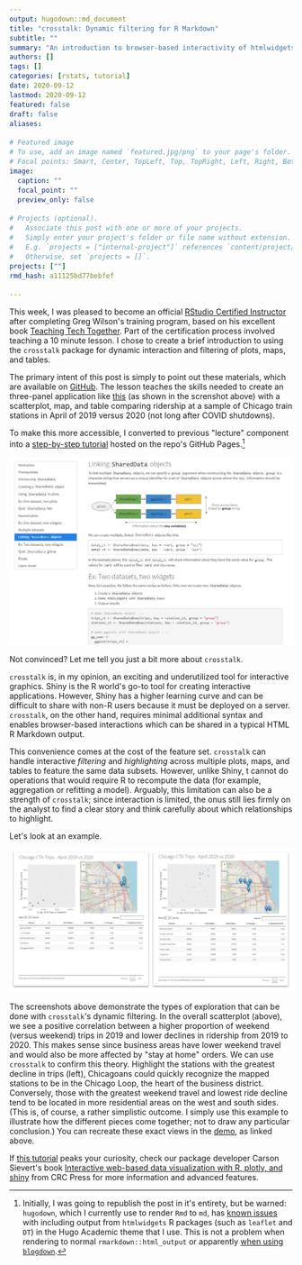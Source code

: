 ```yaml
---
output: hugodown::md_document
title: "crosstalk: Dynamic filtering for R Markdown"
subtitle: ""
summary: "An introduction to browser-based interactivity of htmlwidgets -- no Shiny server required!"
authors: []
tags: []
categories: [rstats, tutorial]
date: 2020-09-12
lastmod: 2020-09-12
featured: false
draft: false
aliases:

# Featured image
# To use, add an image named `featured.jpg/png` to your page's folder.
# Focal points: Smart, Center, TopLeft, Top, TopRight, Left, Right, BottomLeft, Bottom, BottomRight.
image:
  caption: ""
  focal_point: ""
  preview_only: false

# Projects (optional).
#   Associate this post with one or more of your projects.
#   Simply enter your project's folder or file name without extension.
#   E.g. `projects = ["internal-project"]` references `content/project/deep-learning/index.md`.
#   Otherwise, set `projects = []`.
projects: [""]
rmd_hash: a11125bd77bebfef

---
```


This week, I was pleased to become an official [RStudio Certified Instructor](https://education.rstudio.com/trainers) after completing Greg Wilson's training program, based on his excellent book [Teaching Tech Together](http://teachtogether.tech/). Part of the certification process involved teaching a 10 minute lesson. I chose to create a brief introduction to using the `crosstalk` package for dynamic interaction and filtering of plots, maps, and tables.

The primary intent of this post is simply to point out these materials, which are available on [GitHub](https://github.com/emilyriederer/demo-crosstalk). The lesson teaches the skills needed to create an three-panel application like [this](https://emilyriederer.github.io/demo-crosstalk/analysis/demo.html) (as shown in the screnshot above) with a scatterplot, map, and table comparing ridership at a sample of Chicago train stations in April of 2019 versus 2020 (not long after COVID shutdowns).

To make this more accessible, I converted to previous "lecture" component into a [step-by-step tutorial](https://emilyriederer.github.io/demo-crosstalk/tutorial/tutorial-rmd.html) hosted on the repo's GitHub Pages.[^1]

![](tutorial.png)

Not convinced? Let me tell you just a bit more about `crosstalk`.

`crosstalk` is, in my opinion, an exciting and underutilized tool for interactive graphics. Shiny is the R world's go-to tool for creating interactive applications. However, Shiny has a higher learning curve and can be difficult to share with non-R users because it must be deployed on a server. `crosstalk`, on the other hand, requires minimal additional syntax and enables browser-based interactions which can be shared in a typical HTML R Markdown output.

This convenience comes at the cost of the feature set. `crosstalk` can handle interactive *filtering* and *highlighting* across multiple plots, maps, and tables to feature the same data subsets. However, unlike Shiny, t cannot do operations that would require R to recompute the data (for example, aggregation or refitting a model). Arguably, this limitation can also be a strength of `crosstalk`; since interaction is limited, the onus still lies firmly on the analyst to find a clear story and think carefully about which relationships to highlight.

Let's look at an example.

![](comparison.png)

The screenshots above demonstrate the types of exploration that can be done with `crosstalk`'s dynamic filtering. In the overall scatterplot (above), we see a positive correlation between a higher proportion of weekend (versus weekend) trips in 2019 and lower declines in ridership from 2019 to 2020. This makes sense since business areas have lower weekend travel and would also be more affected by "stay at home" orders. We can use `crosstalk` to confirm this theory. Highlight the stations with the greatest decline in trips (left), Chicagoans could quickly recognize the mapped stations to be in the Chicago Loop, the heart of the business district. Conversely, those with the greatest weekend travel and lowest ride decline tend to be located in more residential areas on the west and south sides. (This is, of course, a rather simplistic outcome. I simply use this example to illustrate how the different pieces come together; not to draw any particular conclusion.) You can recreate these exact views in the [demo](https://emilyriederer.github.io/demo-crosstalk/analysis/demo.html), as linked above.

If [this tutorial](https://emilyriederer.github.io/demo-crosstalk/tutorial/tutorial-rmd.html) peaks your curiosity, check our package developer Carson Sievert's book [Interactive web-based data visualization with R, plotly, and shiny](https://plotly-r.com/index.html) from CRC Press for more information and advanced features.

[^1]: Initially, I was going to republish the post in it's entirety, but be warned: `hugodown`, which I currently use to render `Rmd` to `md`, has [known issues](https://github.com/r-lib/hugodown/issues/36) with including output from `htmlwidgets` R packages (such as `leaflet` and `DT`) in the Hugo Academic theme that I use. This is not a problem when rendering to normal `rmarkdown::html_output` or apparently [when using `blogdown`](https://github.com/rstudio/blogdown/issues/7).

